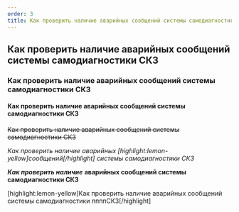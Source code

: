 ```yaml
---
order: 3
title: Как проверить наличие аварийных сообщений системы самодиагностики СКЗ
---
```


## Как проверить наличие аварийных сообщений системы самодиагностики СКЗ

### **Как проверить нал**ичие аварийных сообщений системы самодиагностики СКЗ

#### Как проверить наличие аварийных сообщений системы самодиагностики СКЗ

~~Как проверить наличие аварийных сообщений системы самодиагностики СКЗ~~

*Как проверить наличие аварийных [highlight:lemon-yellow]сообщений[/highlight] системы самодиагностики СКЗ*

***Как проверить наличие*** **аварийных сообщений системы самодиагностики СКЗ**

[highlight:lemon-yellow]Как проверить наличие аварийных сообщений системы самодиагностики ппппСКЗ[/highlight]


